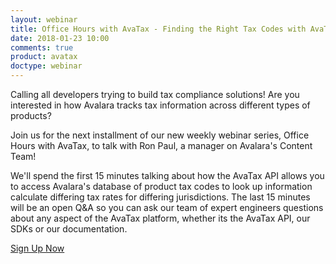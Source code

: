 ```yaml
---
layout: webinar
title: Office Hours with AvaTax - Finding the Right Tax Codes with AvaTax
date: 2018-01-23 10:00
comments: true
product: avatax
doctype: webinar
---
```


Calling all developers trying to build tax compliance solutions! Are you interested in how Avalara tracks tax information across different types of products?

Join us for the next installment of our new weekly webinar series, Office Hours with AvaTax, to talk with Ron Paul, a manager on Avalara's Content Team!

We'll spend the first 15 minutes talking about how the AvaTax API allows you to access Avalara's database of product tax codes to look up information calculate differing tax rates for differing jurisdictions. The last 15 minutes will be an open Q&A so you can ask our team of expert engineers questions about any aspect of the AvaTax platform, whether its the AvaTax API, our SDKs or our documentation.

<p class="btn-callout"><a href="https://attendee.gotowebinar.com/register/2844076329108782594" role="button">Sign Up Now</a></p>